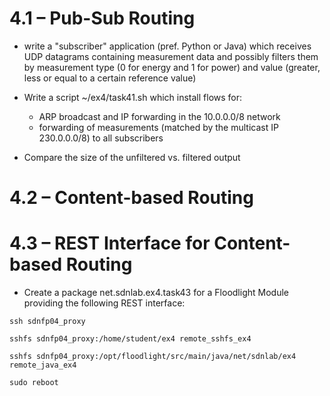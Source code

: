 # 4.1 – Pub-Sub Routing

- write a "subscriber" application (pref. Python or Java) which receives UDP datagrams containing measurement data and
possibly filters them by measurement type (0 for energy and 1 for power) and value (greater, less or equal to a certain reference value)

- Write a script ~/ex4/task41.sh which install flows for: 
    - ARP broadcast and IP forwarding in the 10.0.0.0/8 network
    - forwarding of measurements (matched by the multicast IP 230.0.0.0/8) to all subscribers
- Compare the size of the unfiltered vs. filtered output

# 4.2 – Content-based Routing

# 4.3 – REST Interface for Content-based Routing

- Create a package net.sdnlab.ex4.task43 for a Floodlight Module
providing the following REST interface:

```
ssh sdnfp04_proxy

sshfs sdnfp04_proxy:/home/student/ex4 remote_sshfs_ex4

sshfs sdnfp04_proxy:/opt/floodlight/src/main/java/net/sdnlab/ex4 remote_java_ex4

sudo reboot
```
